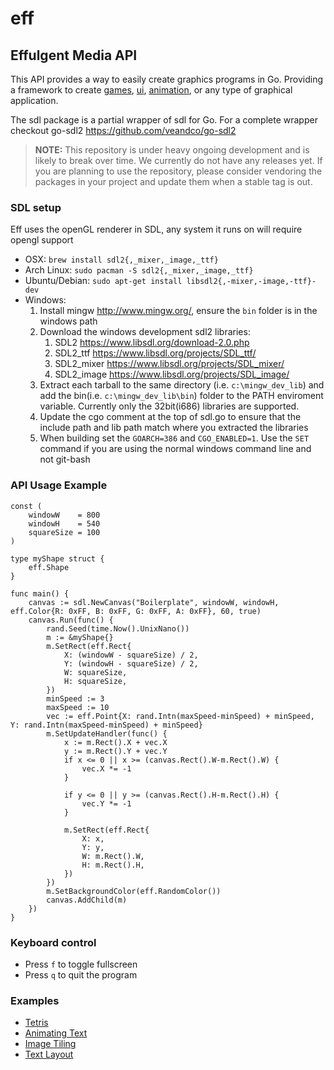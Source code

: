 # eff
Effulgent Media API
---
This API provides a way to easily create graphics programs in Go. Providing a framework to create [games](#examples), 
[ui](#examples), [animation](#examples), or any type of graphical application.

The sdl package is a partial wrapper of sdl for Go.  For a complete wrapper checkout go-sdl2 <https://github.com/veandco/go-sdl2>
> **NOTE:** This repository is under heavy ongoing development and
is likely to break over time. We currently do not have any releases
yet. If you are planning to use the repository, please consider vendoring
the packages in your project and update them when a stable tag is out.

### SDL setup
Eff uses the openGL renderer in SDL, any system it runs on will require opengl support
* OSX: `brew install sdl2{,_mixer,_image,_ttf}`
* Arch Linux: `sudo pacman -S sdl2{,_mixer,_image,_ttf}`
* Ubuntu/Debian: `sudo apt-get install libsdl2{,-mixer,-image,-ttf}-dev `
* Windows:
    1. Install mingw <http://www.mingw.org/>, ensure the `bin` folder is in the windows path
    2. Download the windows development sdl2 libraries:
        1. SDL2 <https://www.libsdl.org/download-2.0.php>
        2. SDL2_ttf <https://www.libsdl.org/projects/SDL_ttf/>
        3. SDL2_mixer <https://www.libsdl.org/projects/SDL_mixer/>
        4. SDL2_image <https://www.libsdl.org/projects/SDL_image/>
    3. Extract each tarball to the same directory (i.e. `c:\mingw_dev_lib`) and add the bin(i.e. `c:\mingw_dev_lib\bin`) folder to the PATH enviroment variable.  Currently only the 32bit(i686) libraries are supported.
    4. Update the cgo comment at the top of sdl.go to ensure that the include path and lib path match where you extracted the libraries
    5. When building set the `GOARCH=386` and `CGO_ENABLED=1`. Use the `SET` command if you are using the normal windows command line and not git-bash

### API Usage Example
```
const (
	windowW    = 800
	windowH    = 540
	squareSize = 100
)

type myShape struct {
	eff.Shape
}

func main() {
	canvas := sdl.NewCanvas("Boilerplate", windowW, windowH, eff.Color{R: 0xFF, B: 0xFF, G: 0xFF, A: 0xFF}, 60, true)
	canvas.Run(func() {
		rand.Seed(time.Now().UnixNano())
		m := &myShape{}
		m.SetRect(eff.Rect{
			X: (windowW - squareSize) / 2,
			Y: (windowH - squareSize) / 2,
			W: squareSize,
			H: squareSize,
		})
		minSpeed := 3
		maxSpeed := 10
		vec := eff.Point{X: rand.Intn(maxSpeed-minSpeed) + minSpeed, Y: rand.Intn(maxSpeed-minSpeed) + minSpeed}
		m.SetUpdateHandler(func() {
			x := m.Rect().X + vec.X
			y := m.Rect().Y + vec.Y
			if x <= 0 || x >= (canvas.Rect().W-m.Rect().W) {
				vec.X *= -1
			}

			if y <= 0 || y >= (canvas.Rect().H-m.Rect().H) {
				vec.Y *= -1
			}

			m.SetRect(eff.Rect{
				X: x,
				Y: y,
				W: m.Rect().W,
				H: m.Rect().H,
			})
		})
		m.SetBackgroundColor(eff.RandomColor())
		canvas.AddChild(m)
	})
}
```

### Keyboard control
* Press `f` to toggle fullscreen
* Press `q` to quit the program

### Examples
* [Tetris](https://github.com/thales17/eff-tetris)
* [Animating Text](https://github.com/forestgiant/eff/tree/master/examples/animating-text)
* [Image Tiling](https://github.com/forestgiant/eff/tree/master/examples/image-tile)
* [Text Layout](https://github.com/forestgiant/eff/tree/master/examples/text-view)